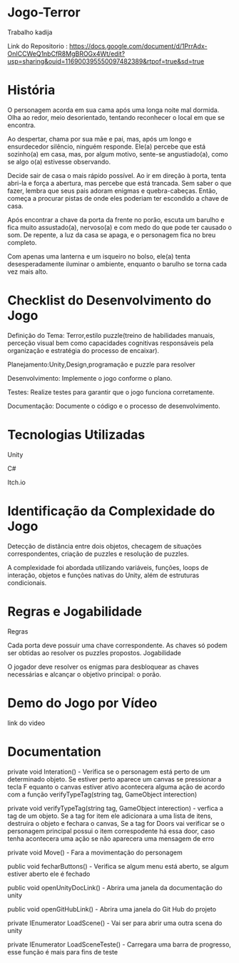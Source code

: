 # Jogo-Terror
Trabalho kadija

Link do Repositorio : https://docs.google.com/document/d/1PrrAdx-OnICCWeQ1nbCfR8MgBROGx4Wt/edit?usp=sharing&ouid=116900395550097482389&rtpof=true&sd=true

# História

O personagem acorda em sua cama após uma longa noite mal dormida. Olha ao redor, meio desorientado, tentando reconhecer o local em que se encontra.

Ao despertar, chama por sua mãe e pai, mas, após um longo e ensurdecedor silêncio, ninguém responde. Ele(a) percebe que está sozinho(a) em casa, mas, por algum motivo, sente-se angustiado(a), como se algo o(a) estivesse observando.

Decide sair de casa o mais rápido possível. Ao ir em direção à porta, tenta abri-la e força a abertura, mas percebe que está trancada. Sem saber o que fazer, lembra que seus pais adoram enigmas e quebra-cabeças. Então, começa a procurar pistas de onde eles poderiam ter escondido a chave de casa.

Após encontrar a chave da porta da frente no porão, escuta um barulho e fica muito assustado(a), nervoso(a) e com medo do que pode ter causado o som. De repente, a luz da casa se apaga, e o personagem fica no breu completo.

Com apenas uma lanterna e um isqueiro no bolso, ele(a) tenta desesperadamente iluminar o ambiente, enquanto o barulho se torna cada vez mais alto.



# Checklist do Desenvolvimento do Jogo
Definição do Tema: Terror,estilo puzzle(treino de habilidades manuais, perceção visual bem como capacidades cognitivas responsáveis pela organização e estratégia do processo de encaixar).

Planejamento:Unity,Design,programação e puzzle para resolver

Desenvolvimento: Implemente o jogo conforme o plano.

Testes: Realize testes para garantir que o jogo funciona corretamente.

Documentação: Documente o código e o processo de desenvolvimento.

# Tecnologias Utilizadas
Unity 

C#

Itch.io

# Identificação da Complexidade do Jogo
Detecção de distância entre dois objetos, checagem de situações correspondentes, criação de puzzles e resolução de puzzles.

A complexidade foi abordada utilizando variáveis, funções, loops de interação, objetos e funções nativas do Unity, além de estruturas condicionais.

# Regras e Jogabilidade
Regras

Cada porta deve possuir uma chave correspondente.
As chaves só podem ser obtidas ao resolver os puzzles propostos.
Jogabilidade

O jogador deve resolver os enigmas para desbloquear as chaves necessárias e alcançar o objetivo principal: o porão.

# Demo do Jogo por Vídeo
link do video

# Documentation
private void Interation() - Verifica se o personagem está perto de um determinado objeto. Se estiver perto aparece um canvas se pressionar a tecla F equanto o canvas 
estiver ativo acontecera alguma ação de acordo com a função verifyTypeTag(string tag, GameObject interection)

private void verifyTypeTag(string tag, GameObject interection) - verfica a tag de um objeto. Se a tag for item ele adicionara a uma lista de itens, destruira o objeto e 
fechara o canvas, Se a tag for Doors vai verificar se o personagem principal possui o item correspodente há essa door, caso tenha acontecera uma ação se não aparecera uma 
mensagem de erro

private void Move() - Fara a movimentação do personagem

public void fecharButtons() - Verifica se algum menu está aberto, se algum estiver aberto ele é fechado

public void openUnityDocLink() - Abrira uma janela da documentação do unity

public void openGitHubLink() - Abrira uma janela do Git Hub do projeto

private IEnumerator LoadScene() - Vai ser para abrir uma outra scena do unity

private IEnumerator LoadSceneTeste() -  Carregara uma barra de progresso, esse função é mais para fins de teste 
